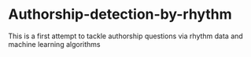 # Authorship-detection-by-rhythm
This is a first attempt to tackle authorship questions via rhythm data and machine learning algorithms 
